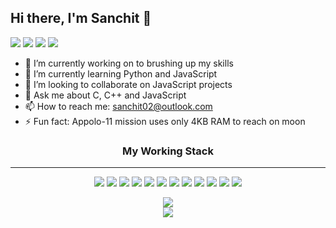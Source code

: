 ## Hi there, I'm Sanchit 👋

<div>
    <img src="https://komarev.com/ghpvc/?username=sanchitbajaj02&color=blue&logo=flat-square">
    <img src="https://img.shields.io/badge/sanchitbajaj02-blue?style=flat-square&logo=Linkedin&logoColor=white&link=https:https://www.linkedin.com/in/sanchit-bajaj-123826194/">
    <img src="https://img.shields.io/badge/sbajaj_02-black?style=flat-square&logo=Instagram&logoColor=pink&link=https:https:https:/www.instagram.com/sbajaj_02/">
    <img src="https://img.shields.io/badge/sanchitbajaj02-black?style=flat-square&logo=Twitter&logoColor=blue&link=https:https:https://twitter.com/sanchitbajaj02">
</div>


- 🔭 I’m currently working on to brushing up my skills
- 🌱 I’m currently learning Python and JavaScript
- 👯 I’m looking to collaborate on JavaScript projects
- 💬 Ask me about C, C++ and JavaScript
- 📫 How to reach me: <a href="mailto:sanchit02@outlook.com">sanchit02@outlook.com</a>
- ⚡ Fun fact: Appolo-11 mission uses only 4KB RAM to reach on moon


<h3 align="center">My Working Stack</h3><hr>

<div align="center">
    <img src="https://img.shields.io/badge/-C++-2D0063?&style=flat-square&logo=c%2B%2B&logoColor=white" />
    <img src="https://img.shields.io/badge/-C-00599C?&style=flat-square&logo=c%2B%2B&logoColor=white" />
    <img src="https://img.shields.io/badge/-Java-007396?style=flat-square&logo=java" />
    <img src="https://img.shields.io/badge/-Python-1E415D?style=flat-square&logo=python" />
    <img src="https://img.shields.io/badge/-HTML-F1662B?&style=flat-square&logo=html5&logoColor=white"/>
    <img src="https://img.shields.io/badge/-CSS-146DAF?&style=flat-square&logo=css3&logoColor=white"/>
    <img src="https://img.shields.io/badge/-JavaScript-F7DF1E?style=flat-square&logo=javascript&logoColor=222222" />
    <img src="https://img.shields.io/badge/-React-000000?style=flat-square&logo=react&logoColor=03AABF" />
    <img src="https://img.shields.io/badge/-Node.js-339933?&style=flat-square&logo=node.js&logoColor=white"/>
    <img src="https://img.shields.io/badge/-MySQL-4479A1?style=flat-square&logo=mysql&logoColor=white" />
    <img src="https://img.shields.io/badge/-MongoDB-47A248?style=flat-square&logo=mongodb&logoColor=white" />
    <img src="https://img.shields.io/badge/-git-F05033?&style=flat-square&logo=git&logoColor=white"/>
</div>

<p align="center">
    <img src="https://github-readme-stats.vercel.app/api?username=sanchitbajaj02&show_icons=true&title_color=08fdd8&icon_color=bb2acf&text_color=ffffff&bg_color=0a192f&count_private=true"/><br>
    <img src="https://github-readme-stats.vercel.app/api/top-langs/?username=sanchitbajaj02&show_icons=true&title_color=08fdd8&icon_color=bb2acf&text_color=ffffff&bg_color=0a192f&count_private=true"/>
</p>
<!-- - 🤔 I’m looking for help with  -->
